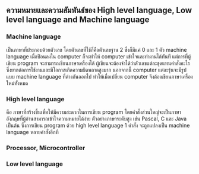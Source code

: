 ## ความหมายและความสัมพันธ์ของ High level language, Low level language and Machine language

### Machine language
เป็นภาษาที่ประกอบด้วยตัวเลข โดยตัวเลขที่ใช้ก็คือตัวเลขฐาน 2 ซึ่งก็มีแค่ 0 และ 1 ตัว machine language เมื่อป้อนลงใน computer ก็จะทำให้ computer เข้าใจและทำงานได้ทันที แต่การที่ผู้เขียน program จะสามารถเขียนภาษาเครื่องได้ ผู้เขียนจะต้องจำได้ว่าตัวเลขแต่ละชุดแทนคำสั่งอะไร ซึ่งยากต่อการใช้งานและมีโอกาสเกิดความผิดพลาดสูงมาก นอกจากนี้ computer แต่ละรุ่นจะมีรูปแบบ machine language ที่ต่างกันออกไป ทำให้เมื่อเปลี่ยน computer จึงต้องเขียนภาษาเครื่องใหม่ทั้งหมด

### High level language 
คือ ภาษาที่สร้างขึ้นเพื่อให้มีความสะดวกในการเขียน program โดยคำสั่งส่วนใหญ่จะเป็นภาษาอังกฤษที่ผู้อ่านสามารถเข้าใจความหมายได้ง่าย ตัวอย่างภาษาระดับสูง เช่น Pascal, C และ Java เป็นต้น ซึ่งการเขียน program ด้วย high level language 1 คำสั่ง จะถูกแปลงเป็น machine language หลายคำสั่งอีกที

### Processor, Microcontroller

### Low level language


